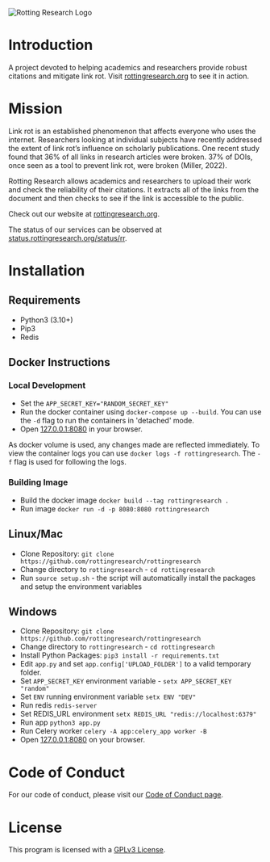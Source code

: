 ![Rotting Research Logo](https://github.com/marshalmiller/rottingresearch/blob/a898614a4e933064a36478be259aee29b9f188fa/branding/project-banner/red/rottingresearch-github-project-banner-red.png)

# Introduction

A project devoted to helping academics and researchers provide robust citations and mitigate link rot. Visit
[rottingresearch.org](https://rottingresearch.org/) to see it in action.


# Mission
Link rot is an established phenomenon that affects everyone who uses the internet. Researchers looking at individual subjects have recently addressed the extent of link rot’s influence on scholarly publications. One recent study found that 36% of all links in research articles were broken. 37% of DOIs, once seen as a tool to prevent link rot, were broken (Miller, 2022).

Rotting Research allows academics and researchers to upload their work and check the reliability of their citations. It extracts all of the links from the document and then checks to see if the link is accessible to the public.

Check out our website at [rottingresearch.org](https://rottingresearch.org/).

The status of our services can be observed at [status.rottingresearch.org/status/rr](https://status.rottingresearch.org/status/rr).

# Installation  
## Requirements
- Python3 (3.10+)
- Pip3
- Redis

## Docker Instructions  
### Local Development    
- Set the `APP_SECRET_KEY="RANDOM_SECRET_KEY"`  
- Run the docker container using `docker-compose up --build`. You can use the
`-d` flag to run the containers in 'detached' mode.  
- Open [127.0.0.1:8080](http://127.0.0.1:8080) in your browser.  

As docker volume is used, any changes made are reflected immediately. To view 
the container logs you can use `docker logs -f rottingresearch`. The `-f` flag 
is used for following the logs.

### Building Image  
- Build the docker image `docker build --tag rottingresearch .`
- Run image `docker run -d -p 8080:8080 rottingresearch`


## Linux/Mac  
- Clone Repository: `git clone https://github.com/rottingresearch/rottingresearch`  
- Change directory to `rottingresearch` - `cd rottingresearch`
- Run `source setup.sh` - the script will automatically install the packages 
and setup the environment variables

## Windows  
- Clone Repository: `git clone https://github.com/rottingresearch/rottingresearch`   
- Change directory to `rottingresearch` - `cd rottingresearch`  
- Install Python Packages: `pip3 install -r requirements.txt`  
- Edit `app.py` and set `app.config['UPLOAD_FOLDER']` to a valid temporary folder.  
- Set `APP_SECRET_KEY` environment variable - `setx APP_SECRET_KEY "random"`  
- Set `ENV` running environment variable `setx ENV "DEV"` 
- Run redis `redis-server`  
- Set REDIS_URL environment `setx REDIS_URL "redis://localhost:6379"`  
- Run app `python3 app.py`  
- Run Celery worker `celery -A app:celery_app worker -B`  
- Open [127.0.0.1:8080](http://127.0.0.1:8080) on your browser.  


# Code of Conduct  
For our code of conduct, please visit our [Code of Conduct page](https://github.com/rottingresearch/rottingresearch/blob/main/code_of_conduct.md).

# License  
This program is licensed with a [GPLv3 License](https://github.com/rottingresearch/rottingresearch/blob/main/LICENSE).
